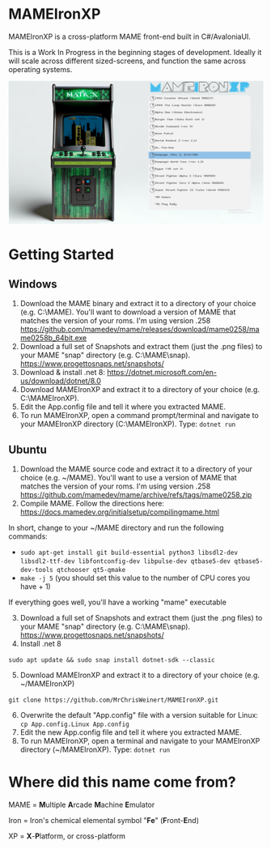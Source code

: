 # MAMEIronXP
MAMEIronXP is a cross-platform MAME front-end built in C#/AvaloniaUI.

This is a Work In Progress in the beginning stages of development.
Ideally it will scale across different sized-screens, and function the same across operating systems.

![screenshot](https://github.com/MrChrisWeinert/MAMEIronXP/blob/main/Assets/Screenshot.jpg?raw=true)

# Getting Started
## Windows
1) Download the MAME binary and extract it to a directory of your choice (e.g. C:\MAME). You'll want to download a version of MAME that matches the version of your roms. I'm using version .258
https://github.com/mamedev/mame/releases/download/mame0258/mame0258b_64bit.exe
2) Download a full set of Snapshots and extract them (just the .png files) to your MAME "snap" directory (e.g. C:\MAME\snap). https://www.progettosnaps.net/snapshots/
3) Download & install .net 8: https://dotnet.microsoft.com/en-us/download/dotnet/8.0
4) Download MAMEIronXP and extract it to a directory of your choice (e.g. C:\MAMEIronXP).
5) Edit the App.config file and tell it where you extracted MAME.
6) To run MAMEIronXP, open a command prompt/terminal and navigate to your MAMEIronXP directory (C:\MAMEIronXP). Type: ```dotnet run```
## Ubuntu
1) Download the MAME source code and extract it to a directory of your choice (e.g. ~/MAME). You'll want to use a version of MAME that matches the version of your roms. I'm using version .258
https://github.com/mamedev/mame/archive/refs/tags/mame0258.zip
2) Compile MAME. Follow the directions here: https://docs.mamedev.org/initialsetup/compilingmame.html 

In short, change to your ~/MAME directory and run the following commands:
  -  ```sudo apt-get install git build-essential python3 libsdl2-dev libsdl2-ttf-dev libfontconfig-dev libpulse-dev qtbase5-dev qtbase5-dev-tools qtchooser qt5-qmake```
  -  ```make -j 5``` (you should set this value to the number of CPU cores you have + 1)
  

  If everything goes well, you'll have a working "mame" executable

3) Download a full set of Snapshots and extract them (just the .png files) to your MAME "snap" directory (e.g. C:\MAME\snap). https://www.progettosnaps.net/snapshots/
4) Install .net 8

```sudo apt update && sudo snap install dotnet-sdk --classic```

5) Download MAMEIronXP and extract it to a directory of your choice (e.g. ~/MAMEIronXP)

```git clone https://github.com/MrChrisWeinert/MAMEIronXP.git```

6) Overwrite the default "App.config" file with a version suitable for Linux: ```cp App.config.Linux App.config```
7) Edit the new App.config file and tell it where you extracted MAME.
8) To run MAMEIronXP, open a terminal and navigate to your MAMEIronXP directory (~/MAMEIronXP). Type: ```dotnet run```

# Where did this name come from?
MAME = **M**ultiple **A**rcade **M**achine **E**mulator

Iron = Iron's chemical elemental symbol "**Fe**" (**F**ront-**E**nd)

XP = **X**-**P**latform, or cross-platform
